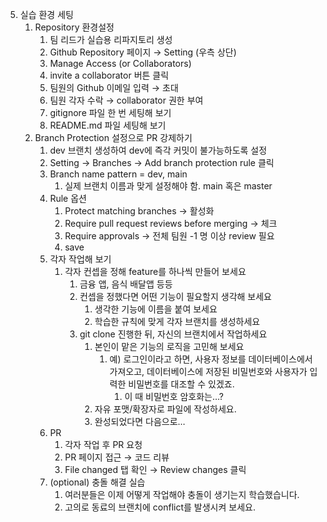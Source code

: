 5. 실습 환경 세팅
    1. Repository 환경설정
        1. 팀 리드가 실습용 리파지토리 생성
        2. Github Repository 페이지 → Setting (우측 상단)
        3. Manage Access (or Collaborators)
        4. invite a collaborator 버튼 클릭
        5. 팀원의 Github 이메일 입력 → 초대
        6. 팀원 각자 수락 →  collaborator 권한 부여
        7. gitignore 파일 한 번 세팅해 보기
        8. README.md 파일 세팅해 보기
    2. Branch Protection 설정으로 PR 강제하기 
        1.  dev 브랜치 생성하여 dev에 즉각 커밋이 불가능하도록 설정
        2. Setting → Branches → Add branch protection rule 클릭
        3. Branch name pattern = dev, main
            1. 실제 브랜치 이름과 맞게 설정해야 함. main 혹은 master
        4. Rule 옵션
            1. Protect matching branches → 활성화
            2. Require pull request reviews before merging → 체크
            3. Require approvals → 전체 팀원 -1 명 이상 review 필요
            4. save
        5. 각자 작업해 보기
            1. 각자 컨셉을 정해 feature를 하나씩 만들어 보세요
                1. 금융 앱, 음식 배달앱 등등
                2. 컨셉을 정했다면 어떤 기능이 필요할지 생각해 보세요
                    1. 생각한 기능에 이름을 붙여 보세요
                    2. 학습한 규칙에 맞게 각자 브랜치를 생성하세요
                3. git clone 진행한 뒤, 자신의 브랜치에서 작업하세요
                    1. 본인이 맡은 기능의 로직을 고민해 보세요
                        1. 예) 로그인이라고 하면, 사용자 정보를 데이터베이스에서 가져오고, 데이터베이스에 저장된 비밀번호와 사용자가 입력한 비밀번호를 대조할 수 있겠죠.
                            1. 이 때 비밀번호 암호화는…?
                    2. 자유 포맷/확장자로 파일에 작성하세요.
                    3. 완성되었다면 다음으로…
        6. PR
            1. 각자 작업 후 PR 요청
            2. PR 페이지 접근 → 코드 리뷰
            3. File changed 탭 확인 → Review changes 클릭
        7. (optional) 충돌 해결 실습
            1. 여러분들은 이제 어떻게 작업해야 충돌이 생기는지 학습했습니다.
            2. 고의로 동료의 브랜치에 conflict를 발생시켜 보세요.
